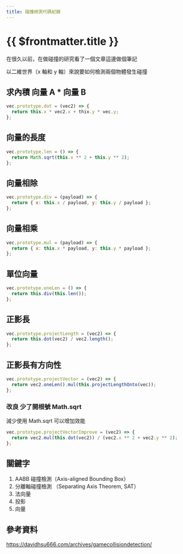 ```yaml
---
title: 碰撞檢測代碼紀錄
---
```


# {{ $frontmatter.title }}

在很久以前，在做碰撞的研究看了一個文章這邊做個筆記

以二維世界（x 軸和 y 軸）來說要如何檢測兩個物體發生碰撞

## 求內積 向量 A \* 向量 B

```js
vec.prototype.dot = (vec2) => {
  return this.x * vec2.x + thix.y * vec.y;
};
```

## 向量的長度

```js
vec.prototype.len = () => {
  return Math.sqrt(this.x ** 2 + this.y ** 2);
};
```

## 向量相除

```js
vec.prototype.div = (payload) => {
  return { x: this.x / payload, y: this.y / payload };
};
```

## 向量相乘

```js
vec.prototype.mul = (payload) => {
  return { x: this.x * payload, y: this.y * payload };
};
```

## 單位向量

```js
vec.prototype.oneLen = () => {
  return this.div(this.len());
};
```

## 正影長

```js
vec.prototype.projectLength = (vec2) => {
  return this.dot(vec2) / vec2.length();
};
```

## 正影長有方向性

```js
vec.prototype.projectVector = (vec2) => {
  return vec2.oneLen().mul(this.projectLengthOnto(vec));
};
```

### 改良 少了開根號 Math.sqrt

減少使用 Math.sqrt 可以增加效能

```js
vec.prototype.projectVectorImprove = (vec2) => {
  return vec2.mul(this.dot(vec2)) / (vec2.x ** 2 + vec2.y ** 2);
};
```

## 關鍵字

1. AABB 碰撞檢測（Axis-aligned Bounding Box）
2. 分離軸碰撞檢測 （Separating Axis Theorem, SAT）
3. 法向量
4. 投影
5. 向量

## 參考資料

https://davidhsu666.com/archives/gamecollisiondetection/
